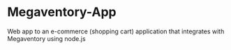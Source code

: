 # Megaventory-App
Web app to an e-commerce (shopping cart) application that integrates with Megaventory using node.js
